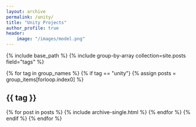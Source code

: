 ```yaml
---
layout: archive
permalink: /unity/
title: "Unity Projects"
author_profile: true
header:
    image: "/images/model.png"
---
```


{% include base_path %}
{% include group-by-array collection=site.posts field="tags" %}

{% for tag in group_names %}
{% if tag == "unity"}
  {% assign posts = group_items[forloop.index0] %}
  <h2 id="{{ tag | slugify }}" class="archive__subtitle">{{ tag }}</h2>
  {% for post in posts %}
    {% include archive-single.html %}
  {% endfor %}
{% endif %}
{% endfor %}